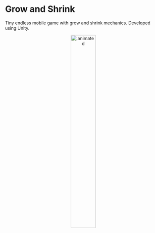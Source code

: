 # Grow and Shrink
Tiny endless mobile game with grow and shrink mechanics. Developed using Unity.
<p align="center">
  <img src="https://github.com/onurcanyasar/Grow-and-Shrink/blob/master/Assets/demo.gif" alt="animated"  width="40%" height="40%"
    />
</p>
